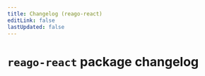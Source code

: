 ```yaml
---
title: Changelog (reago-react)
editLink: false
lastUpdated: false
---
```


# `reago-react` package changelog

<!--@include: @/../package/reago-react/changelog.md{2,}-->
